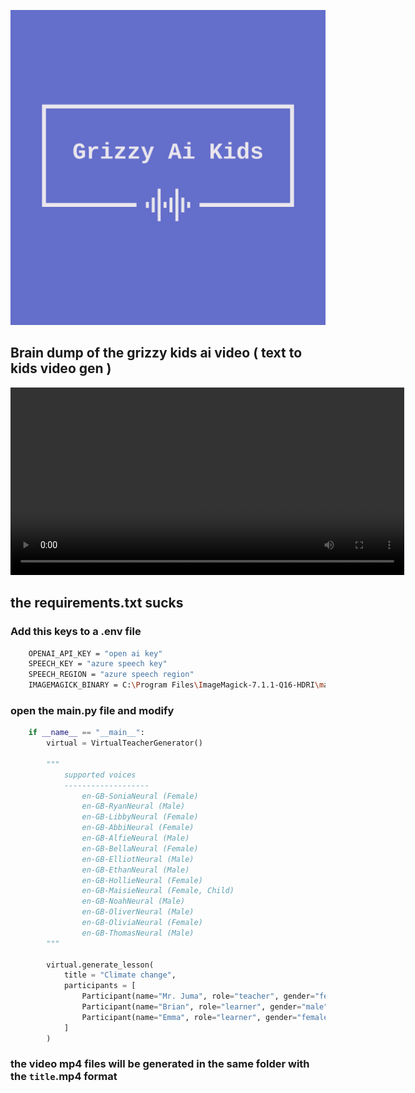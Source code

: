![Grizzy Ai kids logo](./assets/logo.png)

## Brain dump of the grizzy kids ai video ( text to kids video gen )

<video width="630" height="300" src="./assets/Environment.mp4"></video>

## the requirements.txt sucks

### Add this keys to a .env file

```bash
    OPENAI_API_KEY = "open ai key"
    SPEECH_KEY = "azure speech key"
    SPEECH_REGION = "azure speech region"
    IMAGEMAGICK_BINARY = C:\Program Files\ImageMagick-7.1.1-Q16-HDRI\magick.exe # relevant for windows
```

### open the main.py file and modify

```python
    if __name__ == "__main__":
        virtual = VirtualTeacherGenerator()

        """
            supported voices
            -------------------
                en-GB-SoniaNeural (Female)
                en-GB-RyanNeural (Male)
                en-GB-LibbyNeural (Female)
                en-GB-AbbiNeural (Female)
                en-GB-AlfieNeural (Male)
                en-GB-BellaNeural (Female)
                en-GB-ElliotNeural (Male)
                en-GB-EthanNeural (Male)
                en-GB-HollieNeural (Female)
                en-GB-MaisieNeural (Female, Child)
                en-GB-NoahNeural (Male)
                en-GB-OliverNeural (Male)
                en-GB-OliviaNeural (Female)
                en-GB-ThomasNeural (Male)
        """

        virtual.generate_lesson(
            title = "Climate change",
            participants = [
                Participant(name="Mr. Juma", role="teacher", gender="female", voice="en-GB-RyanNeural", avatar="teacher.png"),
                Participant(name="Brian", role="learner", gender="male", voice="en-US-AnaNeural", avatar="child.png"),
                Participant(name="Emma", role="learner", gender="female", voice="en-GB-MaisieNeural", avatar="child1.png")
            ]
        )   

```

### the video mp4 files will be generated in the same folder with the `title`.mp4 format